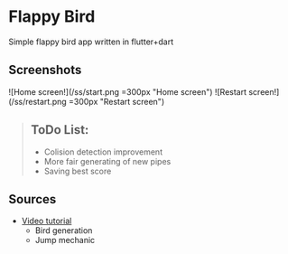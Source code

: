 # Flappy Bird

Simple flappy bird app written in flutter+dart

## Screenshots
![Home screen!](/ss/start.png =300px "Home screen")
![Restart screen!](/ss/restart.png =300px "Restart screen")

>## ToDo List:
>- Colision detection improvement
>- More fair generating of new pipes
>- Saving best score

## Sources
- [Video tutorial](https://www.youtube.com/watch?v=vgmVPpFP0fI)
  - Bird generation
  - Jump mechanic
